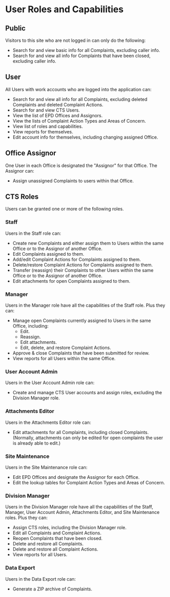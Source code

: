 # User Roles and Capabilities

## Public

Visitors to this site who are not logged in can only do the following:

* Search for and view basic info for all Complaints, excluding caller info.
* Search for and view all info for Complaints that have been closed, excluding caller info.

## User

All Users with work accounts who are logged into the application can:

* Search for and view all info for all Complaints, excluding deleted Complaints and deleted Complaint Actions.
* Search for and view CTS Users.
* View the list of EPD Offices and Assignors.
* View the lists of Complaint Action Types and Areas of Concern.
* View list of roles and capabilities.
* View reports for themselves.
* Edit account info for themselves, including changing assigned Office.

## Office Assignor

One User in each Office is designated the "Assignor" for that Office. The Assignor can:

* Assign unassigned Complaints to users within that Office.

## CTS Roles

Users can be granted one or more of the following roles.

### Staff

Users in the Staff role can:

* Create new Complaints and either assign them to Users within the same Office or to the Assignor of another Office.
* Edit Complaints assigned to them.
* Add/edit Complaint Actions for Complaints assigned to them.
* Delete/restore Complaint Actions for Complaints assigned to them.
* Transfer (reassign) their Complaints to other Users within the same Office or to the Assignor of another Office.
* Edit attachments for open Complaints assigned to them.

### Manager

Users in the Manager role have all the capabilities of the Staff role. Plus they can:

* Manage open Complaints currently assigned to Users in the same Office, including:
    * Edit.
    * Reassign.
    * Edit attachments.
    * Edit, delete, and restore Complaint Actions.
* Approve & close Complaints that have been submitted for review.
* View reports for all Users within the same Office.

### User Account Admin

Users in the User Account Admin role can:

* Create and manage CTS User accounts and assign roles, excluding the Division Manager role.

### Attachments Editor

Users in the Attachments Editor role can:

* Edit attachments for all Complaints, including closed Complaints. (Normally, attachments can only be edited for open
  complaints the user is already able to edit.)

### Site Maintenance

Users in the Site Maintenance role can:

* Edit EPD Offices and designate the Assignor for each Office.
* Edit the lookup tables for Complaint Action Types and Areas of Concern.

### Division Manager

Users in the Division Manager role have all the capabilities of the Staff, Manager, User Account Admin, Attachments
Editor, and Site Maintenance roles. Plus they can:

* Assign CTS roles, including the Division Manager role.
* Edit all Complaints and Complaint Actions.
* Reopen Complaints that have been closed.
* Delete and restore all Complaints.
* Delete and restore all Complaint Actions.
* View reports for all Users.

### Data Export

Users in the Data Export role can:

* Generate a ZIP archive of Complaints.
